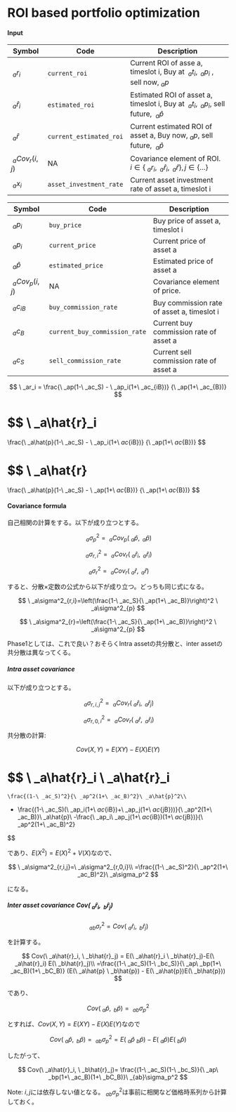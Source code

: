 # ROI based portfolio optimization

#### Input

| Symbol            | Code                    | Description                                                                                 |
| ----------------- | ----------------------- | ------------------------------------------------------------------------------------------- |
| $\ _ar_i$         | `current_roi`           | Current ROI of asse a, timeslot i, Buy at $\ _at_i, \ _ap_i$ , sell now,$\ _ap$             |
| $\ _a\hat{r}_i$   | `estimated_roi`         | Estimated ROI of asset a, timeslot i, Buy at $\ _at_i, \ _ap_i$, sell future, $\ _a\hat{p}$ |
| $\ _a\hat{r}$     | `current_estimated_roi` | Current estimated ROI of asset a, Buy now,$\ _ap$, sell future, $\ _a\hat{p}$               |
| $\ _ aCov_r(i,j)$ | NA                      | Covariance element of ROI. $i\in\{\ _ar_i, \ _a\hat{r}_i, \ _a\hat{r}\}, j\in\{...\}$       |
| $\ _ax_i$         | `asset_investment_rate` | Current asset investment rate of asset a, timeslot i                                        |

| Symbol           | Code                          | Description                                |
| ---------------- | ----------------------------- | ------------------------------------------ |
| $\ _ap_i$        | `buy_price`                   | Buy price of asset a, timeslot i           |
| $\ _ap_i$        | `current_price`               | Current price of asset a                   |
| $\ _a\hat{p}$    | `estimated_price`             | Estimated price of asset a                 |
| $\ _aCov_p(i,j)$ | NA                            | Covariance element of price.               |
| $\ _ac_{iB}$     | `buy_commission_rate`         | Buy commission rate of asset a, timeslot i |
| $\ _ac_{B}$      | `current_buy_commission_rate` | Current buy commission rate of asset a     |
| $\ _ac_{S}$      | `sell_commission_rate`        | Current sell commission rate of asset a    |

$$
\ _ar_i = 
\frac{\ _ap(1-\ _ac_S) - \ _ap_i(1+\ _ac_{iB})}
{\ _ap(1+\ _ac_{B})}
$$

$$
\ _a\hat{r}_i 
 = 
\frac{\ _a\hat{p}(1-\ _ac_S) - \ _ap_i(1+\ _ac_{iB})}
{\ _ap(1+\ _ac_{B})}
$$

$$
\ _a\hat{r} 
 = 
\frac{\ _a\hat{p}(1-\ _ac_S) - \ _ap(1+\ _ac_{B})}
{\ _ap(1+\ _ac_{B})}
$$

#### Covariance  formula

自己相関の計算をする。以下が成り立つとする。

$$
\ _a\sigma^2_{p}=\ _ aCov_p(\ _a\hat{p}, \ _a\hat{p})
$$

$$
\ _a\sigma^2_{r,i}=\ _ aCov_r(\ _a\hat{r}_i, \ _a\hat{r}_i)
$$

$$
\ _a\sigma^2_{r}=\ _ aCov_r(\ _a\hat{r}, \ _a\hat{r})
$$

すると、分散×定数の公式から以下が成り立つ。どっちも同じ式になる。

$$
\ _a\sigma^2_{r,i}=\left(\frac{1-\ _ac_S}{\ _ap(1+\ _ac_B)}\right)^2
\ _a\sigma^2_{p}
$$

$$
\ _a\sigma^2_{r}=\left(\frac{1-\ _ac_S}{\ _ap(1+\ _ac_B)}\right)^2
\ _a\sigma^2_{p}
$$

Phase1としては、これで良い？おそらくIntra assetの共分散と、inter assetの共分散は異なってくる。

##### Intra asset covariance

以下が成り立つとする。

$$
\ _a\sigma^2_{r,i,j}=\ _ aCov_r(\ _a\hat{r}_i, \ _a\hat{r}_j)
$$

$$
\ _a\sigma^2_{r,0,i}=\ _ aCov_r(\ _a\hat{r}, \ _a\hat{r}_i)
$$

共分散の計算:

$$
Cov(X, Y) = E(XY) - E(X)E(Y)
$$

$$
\ _a\hat{r}_i \ _a\hat{r}_i
=
    \frac{(1-\ _ac_S)^2}{\ _ap^2(1+\ _ac_B)^2}\ _a\hat{p}^2\\
- \frac{(1-\ _ac_S)(\ _ap_i(1+\ _ac_{iB})+\ _ap_j(1+\ _ac_{jB}))}{\ _ap^2(1+\ _ac_B)}\ _a\hat{p}\\
-\frac{\ _ap_i\ _ap_j(1+\ _ac_{iB})(1+\ _ac_{jB})}{\ _ap^2(1+\ _ac_B)^2}


$$

であり、$E(X^2)=E(X)^2+V(X)$なので、

$$
\ _a\sigma^2_{r,i,j}=\ _a\sigma^2_{r,0,i}\\
=\frac{(1-\ _ac_S)^2}{\ _ap^2(1+\ _ac_B)^2}\ _a\sigma_p^2
$$

になる。

##### Inter asset covariance $Cov(\ _a\hat{r}_i, \ _b\hat{r}_j)$

$$
\ _{ab}\sigma_r^2 = Cov(\ _a\hat{r}_i, \ _b\hat{r}_j)
$$

を計算する。

$$
Cov(\ _a\hat{r}_i, \ _b\hat{r}_j) 
= E(\ _a\hat{r}_i \ _b\hat{r}_j)-E(\ _a\hat{r}_i) E(\ _b\hat{r}_j)\\
=\frac{(1-\ _ac_S)(1-\ _bc_S)}{\ _ap\ _bp(1+\ _ac_B)(1+\ _bC_B)}
(E(\ _a\hat{p} \ _b\hat{p}) - E(\ _a\hat{p})E(\ _b\hat{p}))
$$

であり、

$$
Cov(\ _a\hat{p}, \ _b\hat{p}) = \ _{ab}\sigma_p^2
$$

とすれば、$Cov(X,Y)=E(XY)-E(X)E(Y)$なので

$$
Cov(\ _a\hat{p}, \ _b\hat{p}) 
= \ _{ab}\sigma_p^2 = E(\ _a\hat{p} \ _b\hat{p})-E(\ _a\hat{p})E(\ _b\hat{p})
$$

したがって、

$$
Cov(\ _a\hat{r}_i, \ _b\hat{r}_j)=
\frac{(1-\ _ac_S)(1-\ _bc_S)}{\ _ap\ _bp(1+\ _ac_B)(1+\ _bC_B)}\ _{ab}\sigma_p^2
$$

Note: $i,j$には依存しない値となる。$\ _{ab}\sigma_p^2$は事前に相関など価格時系列から計算しておく。
